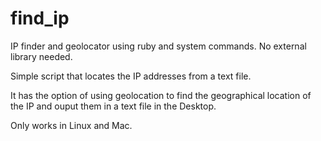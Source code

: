 # find_ip
IP finder and geolocator using ruby and system commands. No external library needed.

Simple script that locates the IP addresses from a text file.

It has the option of using geolocation to find the geographical location of the IP and ouput them in a text file in the Desktop.

Only works in Linux and Mac.
